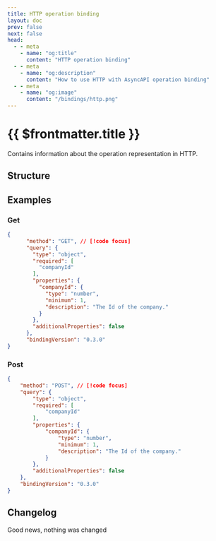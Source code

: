 ```yaml
---
title: HTTP operation binding
layout: doc
prev: false
next: false
head:
  - - meta
    - name: "og:title"
      content: "HTTP operation binding"
  - - meta
    - name: "og:description"
      content: "How to use HTTP with AsyncAPI operation binding"
  - - meta
    - name: "og:image"
      content: "/bindings/http.png"
---
```


# {{ $frontmatter.title }}

Contains information about the operation representation in HTTP.

## Structure

<Json url="https://raw.githubusercontent.com/asyncapi/spec-json-schemas/master/bindings/http/0.2.0/operation.json"/>

## Examples

### Get

```json
{
      "method": "GET", // [!code focus]
      "query": {
        "type": "object",
        "required": [
          "companyId"
        ],
        "properties": {
          "companyId": {
            "type": "number",
            "minimum": 1,
            "description": "The Id of the company."
          }
        },
        "additionalProperties": false
      },
      "bindingVersion": "0.3.0"
}
```

### Post

```json
{
    "method": "POST", // [!code focus]
    "query": {
        "type": "object",
        "required": [
            "companyId"
        ],
        "properties": {
            "companyId": {
                "type": "number",
                "minimum": 1,
                "description": "The Id of the company."
            }
        },
        "additionalProperties": false
    },
    "bindingVersion": "0.3.0"
}
```

## Changelog

Good news, nothing was changed